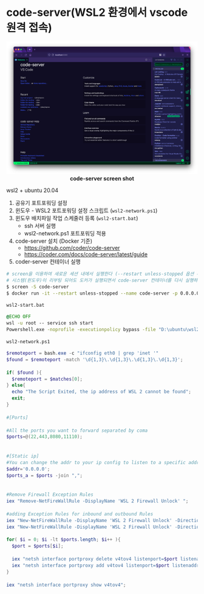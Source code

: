 # code-server(WSL2 환경에서 vscode 원격 접속)

<img width="600" src="/assets/development/env/code-server/code-server.png" />
<figcaption align="center">
  <b>code-server screen shot</b>
</figcaption>

wsl2 + ubuntu 20.04

1. 공유기 포트포워딩 설정
2. 윈도우 - WSL2 포트포워딩 설정 스크립트 (`wsl2-network.ps1`)
3. 윈도우 배치파일 작업 스케줄러 등록 (`wsl2-start.bat`)
   - ssh 서버 실행
   - wsl2-network.ps1 포트포워딩 적용
4. code-server 설치 (Docker 기준)
   - https://github.com/coder/code-server
   - https://coder.com/docs/code-server/latest/guide
5. coder-server 컨테이너 실행

```sh
# screen을 이용하여 새로운 세션 내에서 실행한다 (--restart unless-stopped 옵션 추가)
# 시스템(윈도우)이 리부팅 되어도 도커가 실행되면서 code-server 컨테이너를 다시 실행하게 된다.
$ screen -S code-server
$ docker run -it --restart unless-stopped --name code-server -p 0.0.0.0:11110:8080   -v "$HOME/.config:/home/coder/.config"   -v "$PWD:/home/coder/project"   -u "$(id -u):$(id -g)"   -e "DOCKER_USER=$USER"   codercom/code-server:latest
```

`wsl2-start.bat`

```bat
@ECHO OFF
wsl -u root -- service ssh start
Powershell.exe -noprofile -executionpolicy bypass -file "D:\ubuntu\wsl2-network.ps1"
```

`wsl2-network.ps1`

```ps1
$remoteport = bash.exe -c "ifconfig eth0 | grep 'inet '"
$found = $remoteport -match '\d{1,3}\.\d{1,3}\.\d{1,3}\.\d{1,3}';

if( $found ){
  $remoteport = $matches[0];
} else{
  echo "The Script Exited, the ip address of WSL 2 cannot be found";
  exit;
}

#[Ports]

#All the ports you want to forward separated by coma
$ports=@(22,443,8080,11110);


#[Static ip]
#You can change the addr to your ip config to listen to a specific address
$addr='0.0.0.0';
$ports_a = $ports -join ",";


#Remove Firewall Exception Rules
iex "Remove-NetFireWallRule -DisplayName 'WSL 2 Firewall Unlock' ";

#adding Exception Rules for inbound and outbound Rules
iex "New-NetFireWallRule -DisplayName 'WSL 2 Firewall Unlock' -Direction Outbound -LocalPort $ports_a -Action Allow -Protocol TCP";
iex "New-NetFireWallRule -DisplayName 'WSL 2 Firewall Unlock' -Direction Inbound -LocalPort $ports_a -Action Allow -Protocol TCP";

for( $i = 0; $i -lt $ports.length; $i++ ){
  $port = $ports[$i];

  iex "netsh interface portproxy delete v4tov4 listenport=$port listenaddress=$addr";
  iex "netsh interface portproxy add v4tov4 listenport=$port listenaddress=$addr connectport=$port connectaddress=$remoteport";
}

iex "netsh interface portproxy show v4tov4";
```
